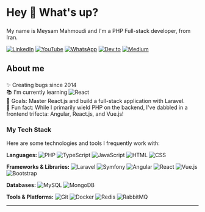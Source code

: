 # Hey 👋 What's up?

###

My name is Meysam Mahmoudi and I'm a PHP Full-stack developer, from Iran.  


[![LinkedIn](https://custom-icon-badges.demolab.com/badge/LinkedIn-0A66C2?logo=linkedin-white&logoColor=fff)](https://www.linkedin.com/in/meysam-biz/)
[![YouTube](https://img.shields.io/badge/YouTube-%23FF0000.svg?logo=YouTube&logoColor=white)](#)  [![WhatsApp](https://img.shields.io/badge/WhatsApp-25D366?logo=whatsapp&logoColor=white)](https://wa.me/989120742465) [![Dev.to](https://img.shields.io/badge/Dev.to-0A0A0A?logo=devdotto&logoColor=white)]([#](https://dev.to/meysam4n)) [![Medium](https://img.shields.io/badge/Medium-%23000000.svg?logo=medium&logoColor=white)]([#](https://medium.com/@meysam4n))


###

## About me

###


✨ Creating bugs since 2014  
📚 I'm currently learning ![React](https://img.shields.io/badge/React-%2320232a.svg?logo=react&logoColor=%2361DAFB)  
🎯 Goals: Master React.js and build a full-stack application with Laravel.  
🎲 Fun fact:  While I primarily wield PHP on the backend, I've dabbled in a frontend trifecta: Angular, React.js, and Vue.js!

### My Tech Stack

Here are some technologies and tools I frequently work with:

**Languages:**
![PHP](https://img.shields.io/badge/php-%23777BB4.svg?&logo=php&logoColor=white)
![TypeScript](https://img.shields.io/badge/TypeScript-3178C6?logo=typescript&logoColor=fff)
![JavaScript](https://img.shields.io/badge/JavaScript-F7DF1E?logo=javascript&logoColor=000)
![HTML](https://img.shields.io/badge/HTML-%23E34F26.svg?logo=html5&logoColor=white)
![CSS](https://img.shields.io/badge/CSS-639?logo=css&logoColor=fff)


**Frameworks & Libraries:**
![Laravel](https://img.shields.io/badge/Laravel-%23FF2D20.svg?logo=laravel&logoColor=white)
![Symfony](https://img.shields.io/badge/Symfony-black?logo=symfony)
![Angular](https://img.shields.io/badge/Angular-%23DD0031.svg?logo=angular&logoColor=white)
![React](https://img.shields.io/badge/React-%2320232a.svg?logo=react&logoColor=%2361DAFB)
![Vue.js](https://img.shields.io/badge/Vue.js-4FC08D?logo=vuedotjs&logoColor=fff)
![Bootstrap](https://img.shields.io/badge/Bootstrap-7952B3?logo=bootstrap&logoColor=fff)

**Databases:**
![MySQL](https://img.shields.io/badge/MySQL-4479A1?logo=mysql&logoColor=fff)
![MongoDB](https://img.shields.io/badge/MongoDB-%234ea94b.svg?logo=mongodb&logoColor=white)

**Tools & Platforms:**
![Git](https://img.shields.io/badge/Git-F05032?logo=git&logoColor=fff)
![Docker](https://img.shields.io/badge/Docker-2496ED?logo=docker&logoColor=fff)
![Redis](https://img.shields.io/badge/Redis-%23DD0031.svg?logo=redis&logoColor=white)
![RabbitMQ](https://img.shields.io/badge/-rabbitmq-%23FF6600?style=flat&logo=rabbitmq&logoColor=white)



---
